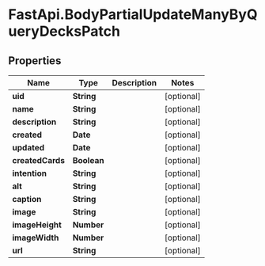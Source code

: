# FastApi.BodyPartialUpdateManyByQueryDecksPatch

## Properties
Name | Type | Description | Notes
------------ | ------------- | ------------- | -------------
**uid** | **String** |  | [optional] 
**name** | **String** |  | [optional] 
**description** | **String** |  | [optional] 
**created** | **Date** |  | [optional] 
**updated** | **Date** |  | [optional] 
**createdCards** | **Boolean** |  | [optional] 
**intention** | **String** |  | [optional] 
**alt** | **String** |  | [optional] 
**caption** | **String** |  | [optional] 
**image** | **String** |  | [optional] 
**imageHeight** | **Number** |  | [optional] 
**imageWidth** | **Number** |  | [optional] 
**url** | **String** |  | [optional] 
